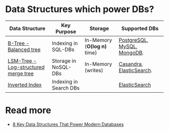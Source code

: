 # Data Structures which power DBs?

| Data Structure                                                                                                                        | Key Purpose            | Storage                       | Supported DBs                                                                                                                                                                                                                                                   |
|---------------------------------------------------------------------------------------------------------------------------------------|------------------------|-------------------------------|-----------------------------------------------------------------------------------------------------------------------------------------------------------------------------------------------------------------------------------------------------------------|
| [B-Tree - Balanced tree](BTree.md)                                                                                                    | Indexing in SQL-DBs    | In-Memory (**O(log n)** time) | [PostgreSQL, MySQL](https://github.com/Anshul619/HLD-System-Designs/tree/main/1_Databases/7_SQL-Databases/Readme.md), [MongoDB](https://github.com/Anshul619/HLD-System-Designs/tree/main/1_Databases/10_Document-Databases/MongoAtlas/Readme.md).              |
| [LSM-Tree - Log-structured merge tree](LSMTree.md)                                                                                    | Storage in NoSQL-DBs   | In-Memory (writes)            | [Casandra](https://github.com/Anshul619/HLD-System-Designs/tree/main/1_Databases/11_WideColumn-Databases/ApacheCasandra.md), [ElasticSearch](https://github.com/Anshul619/HLD-System-Designs/tree/main/1_Databases/9_Search-Databases/ElasticSearch/Readme.md). |
| [Inverted Index](https://github.com/Anshul619/HLD-System-Designs/tree/main/1_Databases/9_Search-Databases/Internals/InvertedIndex.md) | Indexing in Search DBs |                               | [ElasticSearch](https://github.com/Anshul619/HLD-System-Designs/tree/main/1_Databases/9_Search-Databases/ElasticSearch/Readme.md)                                                                                                                               |

# Read more
- [8 Key Data Structures That Power Modern Databases](https://www.youtube.com/watch?v=W_v05d_2RTo)